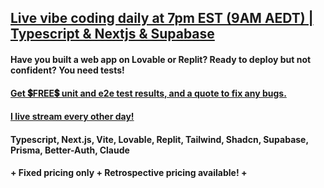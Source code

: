 ## [Live vibe coding daily at 7pm EST (9AM AEDT) | Typescript & Nextjs & Supabase](https://www.youtube.com/@AzAnything)

#### Have you built a web app on Lovable or Replit? Ready to deploy but not confident? You need tests!
#### [Get 💲FREE💲 unit and e2e test results, and a quote to fix any bugs.](https://gazzola.dev/start-here/tech-stack?codeReview=yesPlease) 
#### [I live stream every other day!](https://www.youtube.com/@AzAnything)
#### Typescript, Next.js, Vite, Lovable, Replit, Tailwind, Shadcn, Supabase, Prisma, Better-Auth, Claude
#### + Fixed pricing only + Retrospective pricing available! +
              
